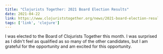 ```yaml
---
title: "Clojurists Together: 2021 Board Election Results"
date: 2021-04-22
link: https://www.clojuriststogether.org/news/2021-board-election-results
tags: ['link', 'clojure']
---
```

I was elected to the Board of Clojurists Together this month.
I was surprised as I didn't feel as qualified as so many of the other
candidates, but I am grateful for the opportunity and am excited 
for this opportunity.
